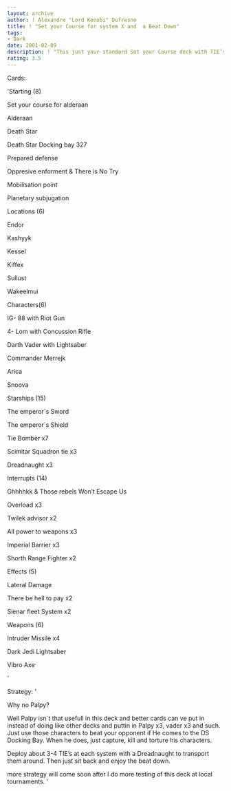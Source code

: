```yaml
---
layout: archive
author: ! Alexandre "Lord Kenobi" Dufresne
title: ! "Set your Course for system X and  a Beat Down"
tags:
- Dark
date: 2001-02-09
description: ! "This just your standard Set your Course deck with TIE’s."
rating: 3.5
---
```

Cards: 

'Starting (8)


Set your course for alderaan

Alderaan

Death Star

Death Star Docking bay 327

Prepared defense

Oppresive enforment & There is No Try 

Mobilisation point

Planetary subjugation


Locations (6)


Endor

Kashyyk

Kessel

Kiffex

Sullust

Wakeelmui


Characters(6)


IG- 88 with Riot Gun 

4- Lom with Concussion Rifle 

Darth Vader with Lightsaber 

Commander Merrejk

Arica 

Snoova 


Starships (15)


The emperor`s Sword

The emperor`s Shield

Tie Bomber x7

Scimitar Squadron tie x3

Dreadnaught x3


Interrupts (14)


Ghhhhkk & Those rebels Won&#8217;t Escape Us

Overload x3

Twilek advisor x2

All power to weapons x3

Imperial Barrier x3

Shorth Range Fighter x2


Effects (5)


Lateral Damage

There be hell to pay x2

Sienar fleet System x2


Weapons (6)


Intruder Missile x4

Dark Jedi Lightsaber

Vibro Axe  

'

Strategy: '

Why no Palpy?


Well Palpy isn`t that usefull in this deck and better cards can ve put in instead of doing like other decks and puttin in Palpy x3, vader x3 and such. Just use those characters to beat your opponent if He comes to the DS Docking Bay. When he does, just capture, kill and torture his characters. 


Deploy about 3-4 TIE’s at each system with a Dreadnaught to transport them around. Then just sit back and enjoy the beat down. 


more strategy will come soon after I do more testing of this deck at local tournaments.  '